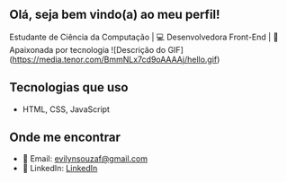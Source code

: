 ## Olá, seja bem vindo(a) ao meu perfil!

Estudante de Ciência da Computação | 💻 Desenvolvedora Front-End | 🚀 Apaixonada por tecnologia
![Descrição do GIF] (https://media.tenor.com/BmmNLx7cd9oAAAAj/hello.gif)

## Tecnologias que uso
- HTML, CSS, JavaScript
  
## Onde me encontrar

- 💌 Email: evilynsouzaf@gmail.com  
- 🧁 LinkedIn: [LinkedIn](www.linkedin.com/in/évilyn-souza-fidelis-683870381)  



